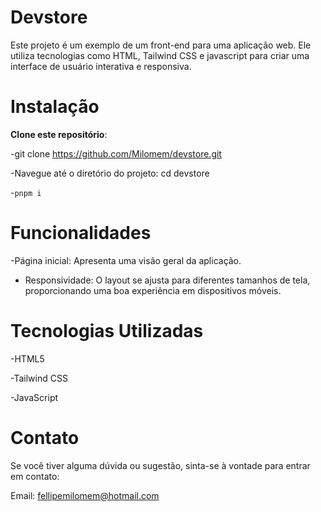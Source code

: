 # Devstore
  
Este projeto é um exemplo de um front-end para uma aplicação web. Ele utiliza tecnologias como HTML, Tailwind CSS e javascript para criar uma interface de usuário interativa e responsiva.

# Instalação
**Clone este repositório**: 

-git clone https://github.com/Milomem/devstore.git

-Navegue até o diretório do projeto: cd devstore

-`pnpm i `
# Funcionalidades

-Página inicial: Apresenta uma visão geral da aplicação.

- Responsividade: O layout se ajusta para diferentes tamanhos de tela, proporcionando uma boa experiência em dispositivos móveis.
  
# Tecnologias Utilizadas
-HTML5

-Tailwind CSS

-JavaScript

# Contato
Se você tiver alguma dúvida ou sugestão, sinta-se à vontade para entrar em contato:

Email: fellipemilomem@hotmail.com
